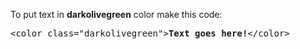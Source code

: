 To put text in <b>darkolivegreen</b> color make this code:
<pre>&lt;color class="darkolivegreen"&gt;<b>Text goes here!</b>&lt;/color&gt;</pre>

